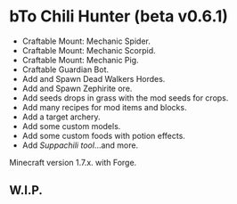 bTo Chili Hunter (beta v0.6.1)
=======

 * Craftable Mount: Mechanic Spider.
 * Craftable Mount: Mechanic Scorpid.
 * Craftable Mount: Mechanic Pig.
 * Craftable Guardian Bot.
 * Add and Spawn Dead Walkers Hordes.
 * Add and Spawn Zephirite ore.
 * Add seeds drops in grass with the mod
   seeds for crops.
 * Add many recipes for mod items and
   blocks.
 * Add a target archery.
 * Add some custom models.
 * Add some custom foods with potion
   effects.
 * Add *Suppachili tool*...and more.

Minecraft version 1.7.x. with Forge.

W.I.P.
------